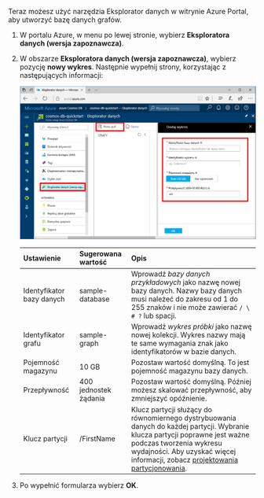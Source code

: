 Teraz możesz użyć narzędzia Eksplorator danych w witrynie Azure Portal, aby utworzyć bazę danych grafów. 

1. W portalu Azure, w menu po lewej stronie, wybierz **Eksploratora danych (wersja zapoznawcza)**.

2. W obszarze **Eksploratora danych (wersja zapoznawcza)**, wybierz pozycję **nowy wykres**. Następnie wypełnij strony, korzystając z następujących informacji:

    ![Eksplorator danych w witrynie Azure Portal](./media/cosmos-db-create-graph/azure-cosmosdb-data-explorer.png)

    Ustawienie|Sugerowana wartość|Opis
    ---|---|---
    Identyfikator bazy danych|sample-database|Wprowadź *bazy danych przykładowych* jako nazwę nowej bazy danych. Nazwy bazy danych musi należeć do zakresu od 1 do 255 znaków i nie może zawierać `/ \ # ?` lub spacji.
    Identyfikator grafu|sample-graph|Wprowadź *wykres próbki* jako nazwę nowej kolekcji. Wykres nazwy mają te same wymagania znak jako identyfikatorów w bazie danych.
    Pojemność magazynu| 10 GB|Pozostaw wartość domyślną. To jest pojemność magazynu bazy danych.
    Przepływność|400 jednostek żądania|Pozostaw wartość domyślną. Później możesz skalować przepływność, aby zmniejszyć opóźnienie.
    Klucz partycji|/FirstName|Klucz partycji służący do równomiernego dystrybuowania danych do każdej partycji. Wybranie klucza partycji poprawne jest ważne podczas tworzenia wykresu wydajności. Aby uzyskać więcej informacji, zobacz [projektowania partycjonowania](../articles/cosmos-db/partition-data.md#designing-for-partitioning).

3. Po wypełnić formularza wybierz **OK**.
